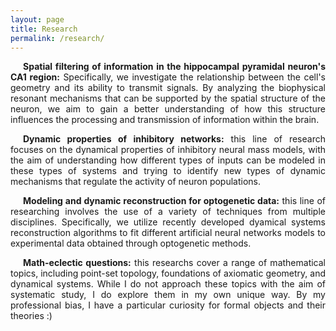 ```yaml
---
layout: page
title: Research
permalink: /research/
---
```


<p  style="text-indent: 20px; text-align: justify;"><strong> Spatial filtering of information in the hippocampal pyramidal neuron's CA1 region:</strong>  Specifically, we investigate the relationship between the cell's geometry and its ability to transmit signals. By analyzing the biophysical resonant mechanisms that can be supported by the spatial structure of the neuron, we aim to gain a better understanding of how this structure influences the processing and transmission of information within the brain. </p>

<p  style="text-indent: 20px; text-align: justify;"><strong>Dynamic properties of inhibitory networks:</strong> this line of research focuses on the dynamical properties of inhibitory neural mass models, with the aim of understanding how different types of inputs can be modeled in these types of systems and trying to identify new types of dynamic mechanisms that regulate the activity of neuron populations.</p>

<p  style="text-indent: 20px; text-align: justify;"><strong>Modeling and dynamic reconstruction for optogenetic data:</strong> this line of researching involves the use of a variety of techniques from multiple disciplines. Specifically, we utilize recently developed dyamical systems reconstruction algorithms to fit different artificial neural networks models to experimental data obtained through optogenetic methods.</p>

<p  style="text-indent: 20px; text-align: justify;"><strong>Math-eclectic questions:</strong> this researchs cover a range of mathematical topics, including point-set topology, foundations of axiomatic geometry, and dynamical systems. While I do not approach these topics with the aim of systematic study, I do explore them in my own unique way. By my professional bias, I have a particular curiosity for formal objects and their theories :)</p>
